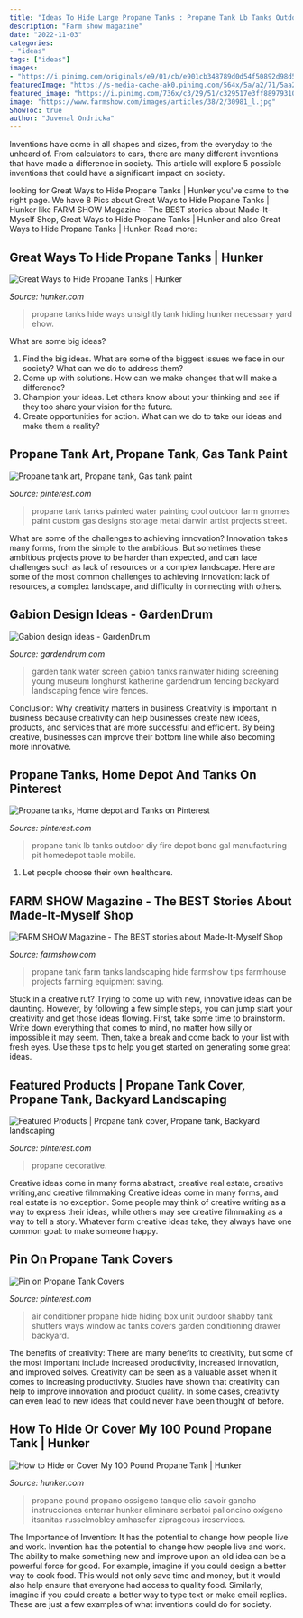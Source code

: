 ```yaml
---
title: "Ideas To Hide Large Propane Tanks : Propane Tank Lb Tanks Outdoor Diy Fire Depot Bond Gal Manufacturing Pit Homedepot Table Mobile"
description: "Farm show magazine"
date: "2022-11-03"
categories:
- "ideas"
tags: ["ideas"]
images:
- "https://i.pinimg.com/originals/e9/01/cb/e901cb348789d0d54f50892d98d54aeb.jpg"
featuredImage: "https://s-media-cache-ak0.pinimg.com/564x/5a/a2/71/5aa2719d0574d26bcb356296219a70ec.jpg"
featured_image: "https://i.pinimg.com/736x/c3/29/51/c329517e3ff8897931067c1b5679538c--propane-tank-art-tank-design.jpg"
image: "https://www.farmshow.com/images/articles/38/2/30981_l.jpg"
ShowToc: true
author: "Juvenal Ondricka"
---
```



Inventions have come in all shapes and sizes, from the everyday to the unheard of. From calculators to cars, there are many different inventions that have made a difference in society. This article will explore 5 possible inventions that could have a significant impact on society.

	

		
looking for Great Ways to Hide Propane Tanks | Hunker you've came to the right page. We have 8 Pics about Great Ways to Hide Propane Tanks | Hunker like FARM SHOW Magazine - The BEST stories about Made-It-Myself Shop, Great Ways to Hide Propane Tanks | Hunker and also Great Ways to Hide Propane Tanks | Hunker. Read more:
		
    
## Great Ways To Hide Propane Tanks | Hunker

<img loading=lazy src="https://img.hunkercdn.com/630x/photos.demandstudios.com/46/241/fotolia_2433414_XS.jpg" onerror="this.onerror=null;this.src='https://tse2.mm.bing.net/th?id=OIP.bL0Pv0ZYmGLbShKZVmfTIAHaFj&amp;pid=15.1';" alt="Great Ways to Hide Propane Tanks | Hunker">

_Source: hunker.com_

>propane tanks hide ways unsightly tank hiding hunker necessary yard ehow. 

	

What are some big ideas?
1. Find the big ideas. What are some of the biggest issues we face in our society? What can we do to address them?
2. Come up with solutions. How can we make changes that will make a difference?
3. Champion your ideas. Let others know about your thinking and see if they too share your vision for the future.
4. Create opportunities for action. What can we do to take our ideas and make them a reality?

    
## Propane Tank Art, Propane Tank, Gas Tank Paint

<img loading=lazy src="https://i.pinimg.com/736x/c3/29/51/c329517e3ff8897931067c1b5679538c--propane-tank-art-tank-design.jpg" onerror="this.onerror=null;this.src='https://tse2.mm.bing.net/th?id=OIP.MM5mZfBS94Pm2Ll9Qs3N0gHaE8&amp;pid=15.1';" alt="Propane tank art, Propane tank, Gas tank paint">

_Source: pinterest.com_

>propane tank tanks painted water painting cool outdoor farm gnomes paint custom gas designs storage metal darwin artist projects street. 

	

What are some of the challenges to achieving innovation?
Innovation takes many forms, from the simple to the ambitious. But sometimes these ambitious projects prove to be harder than expected, and can face challenges such as lack of resources or a complex landscape. Here are some of the most common challenges to achieving innovation: lack of resources, a complex landscape, and difficulty in connecting with others.

    
## Gabion Design Ideas - GardenDrum

<img loading=lazy src="https://i0.wp.com/gardendrum.com/wp-content/uploads/2013/01/De-Young-Museum_Rainwater-tank-screen-photo-Katherine-Longhurst.jpg" onerror="this.onerror=null;this.src='https://tse2.mm.bing.net/th?id=OIP.2ZjiaXRl6ARINKiedsOEigHaE8&amp;pid=15.1';" alt="Gabion design ideas - GardenDrum">

_Source: gardendrum.com_

>garden tank water screen gabion tanks rainwater hiding screening young museum longhurst katherine gardendrum fencing backyard landscaping fence wire fences. 

	

Conclusion: Why creativity matters in business
Creativity is important in business because creativity can help businesses create new ideas, products, and services that are more successful and efficient. By being creative, businesses can improve their bottom line while also becoming more innovative.

    
## Propane Tanks, Home Depot And Tanks On Pinterest

<img loading=lazy src="https://s-media-cache-ak0.pinimg.com/564x/5a/a2/71/5aa2719d0574d26bcb356296219a70ec.jpg" onerror="this.onerror=null;this.src='https://tse2.mm.bing.net/th?id=OIP.O4NFAFgUGq0m9qPIHt1Z9QAAAA&amp;pid=15.1';" alt="Propane tanks, Home depot and Tanks on Pinterest">

_Source: pinterest.com_

>propane tank lb tanks outdoor diy fire depot bond gal manufacturing pit homedepot table mobile. 

	

1. Let people choose their own healthcare.

    
## FARM SHOW Magazine - The BEST Stories About Made-It-Myself Shop

<img loading=lazy src="https://www.farmshow.com/images/articles/38/2/30981_l.jpg" onerror="this.onerror=null;this.src='https://tse1.mm.bing.net/th?id=OIP.JnG6p38pJf_bIMgLk2yCgAHaFj&amp;pid=15.1';" alt="FARM SHOW Magazine - The BEST stories about Made-It-Myself Shop">

_Source: farmshow.com_

>propane tank farm tanks landscaping hide farmshow tips farmhouse projects farming equipment saving. 

	

Stuck in a creative rut? Trying to come up with new, innovative ideas can be daunting. However, by following a few simple steps, you can jump start your creativity and get those ideas flowing. First, take some time to brainstorm. Write down everything that comes to mind, no matter how silly or impossible it may seem. Then, take a break and come back to your list with fresh eyes. Use these tips to help you get started on generating some great ideas.

    
## Featured Products | Propane Tank Cover, Propane Tank, Backyard Landscaping

<img loading=lazy src="https://i.pinimg.com/originals/e9/01/cb/e901cb348789d0d54f50892d98d54aeb.jpg" onerror="this.onerror=null;this.src='https://tse3.mm.bing.net/th?id=OIP.o5FKoFIUIsQOYFNb1BBNFwHaEK&amp;pid=15.1';" alt="Featured Products | Propane tank cover, Propane tank, Backyard landscaping">

_Source: pinterest.com_

>propane decorative. 

	

Creative ideas come in many forms:abstract, creative real estate, creative writing,and creative filmmaking
Creative ideas come in many forms, and real estate is no exception. Some people may think of creative writing as a way to express their ideas, while others may see creative filmmaking as a way to tell a story. Whatever form creative ideas take, they always have one common goal: to make someone happy.

    
## Pin On Propane Tank Covers

<img loading=lazy src="https://i.pinimg.com/originals/de/ee/d1/deeed1308f10cfd907e4048ed2a1581e.jpg" onerror="this.onerror=null;this.src='https://tse4.mm.bing.net/th?id=OIP.UwN84zYwrL5Y_Z9oYD7LGQHaJ3&amp;pid=15.1';" alt="Pin on Propane Tank Covers">

_Source: pinterest.com_

>air conditioner propane hide hiding box unit outdoor shabby tank shutters ways window ac tanks covers garden conditioning drawer backyard. 

	

The benefits of creativity: There are many benefits to creativity, but some of the most important include increased productivity, increased innovation, and improved solves.
Creativity can be seen as a valuable asset when it comes to increasing productivity. Studies have shown that creativity can help to improve innovation and product quality. In some cases, creativity can even lead to new ideas that could never have been thought of before.

    
## How To Hide Or Cover My 100 Pound Propane Tank | Hunker

<img loading=lazy src="https://img.hunkercdn.com/375/cppd/90/0/fotolia_1881204_XS.jpg" onerror="this.onerror=null;this.src='https://tse4.mm.bing.net/th?id=OIP.gZ_O53VvgsyjrsMLQRJOcQAAAA&amp;pid=15.1';" alt="How to Hide or Cover My 100 Pound Propane Tank | Hunker">

_Source: hunker.com_

>propane pound propano ossigeno tanque elio savoir gancho instrucciones enterrar hunker eliminare serbatoi palloncino oxígeno itsanitas russelmobley amhasefer ziprageous ircservices. 

	

The Importance of Invention: It has the potential to change how people live and work.
Invention has the potential to change how people live and work. The ability to make something new and improve upon an old idea can be a powerful force for good. For example, imagine if you could design a better way to cook food. This would not only save time and money, but it would also help ensure that everyone had access to quality food. Similarly, imagine if you could create a better way to type text or make email replies. These are just a few examples of what inventions could do for society.

